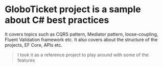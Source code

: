 # GloboTicket project is a sample about C# best practices
It covers topics such as CQRS pattern, Mediator pattern, loose-coupling, Fluent Validation framework etc.
It also covers about the structure of the projects, EF Core, APIs etc.

> I took it as a reference project to play around with some of the features
